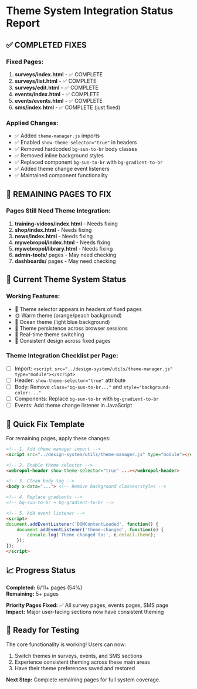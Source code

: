 # Theme System Integration Status Report

## ✅ **COMPLETED FIXES**

### **Fixed Pages:**
1. **surveys/index.html** - ✅ COMPLETE
2. **surveys/list.html** - ✅ COMPLETE  
3. **surveys/edit.html** - ✅ COMPLETE
4. **events/index.html** - ✅ COMPLETE
5. **events/events.html** - ✅ COMPLETE
6. **sms/index.html** - ✅ COMPLETE (just fixed)

### **Applied Changes:**
- ✅ Added `theme-manager.js` imports
- ✅ Enabled `show-theme-selector="true"` in headers
- ✅ Removed hardcoded `bg-sun-to-br` body classes
- ✅ Removed inline background styles
- ✅ Replaced component `bg-sun-to-br` with `bg-gradient-to-br`
- ✅ Added theme change event listeners
- ✅ Maintained component functionality

## 🔧 **REMAINING PAGES TO FIX**

### **Pages Still Need Theme Integration:**
1. **training-videos/index.html** - Needs fixing
2. **shop/index.html** - Needs fixing  
3. **news/index.html** - Needs fixing
4. **mywebropol/index.html** - Needs fixing
5. **mywebropol/library.html** - Needs fixing
6. **admin-tools/** pages - May need checking
7. **dashboards/** pages - May need checking

## 🎯 **Current Theme System Status**

### **Working Features:**
- 🎨 Theme selector appears in headers of fixed pages
- 🌞 Warm theme (orange/peach background)
- 🌊 Ocean theme (light blue background)  
- 💾 Theme persistence across browser sessions
- 🔄 Real-time theme switching
- 🎯 Consistent design across fixed pages

### **Theme Integration Checklist per Page:**
- [ ] Import: `<script src="../design-system/utils/theme-manager.js" type="module"></script>`
- [ ] Header: `show-theme-selector="true"` attribute
- [ ] Body: Remove `class="bg-sun-to-br..."` and `style="background-color:..."`
- [ ] Components: Replace `bg-sun-to-br` with `bg-gradient-to-br`
- [ ] Events: Add theme change listener in JavaScript

## 🚀 **Quick Fix Template**

For remaining pages, apply these changes:

```html
<!-- 1. Add theme manager import -->
<script src="../design-system/utils/theme-manager.js" type="module"></script>

<!-- 2. Enable theme selector -->
<webropol-header show-theme-selector="true" ...></webropol-header>

<!-- 3. Clean body tag -->
<body x-data="..."> <!-- Remove background classes/styles -->

<!-- 4. Replace gradients -->
<!-- bg-sun-to-br → bg-gradient-to-br -->

<!-- 5. Add event listener -->
<script>
document.addEventListener('DOMContentLoaded', function() {
    document.addEventListener('theme-changed', function(e) {
        console.log('Theme changed to:', e.detail.theme);
    });
});
</script>
```

## 📈 **Progress Status**

**Completed:** 6/11+ pages (54%)  
**Remaining:** 5+ pages  

**Priority Pages Fixed:** ✅ All survey pages, events pages, SMS page  
**Impact:** Major user-facing sections now have consistent theming

## 🎉 **Ready for Testing**

The core functionality is working! Users can now:
1. Switch themes in surveys, events, and SMS sections
2. Experience consistent theming across these main areas
3. Have their theme preferences saved and restored

**Next Step:** Complete remaining pages for full system coverage.
